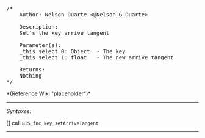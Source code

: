 <pre>/*
	Author: Nelson Duarte <@Nelson_G_Duarte>

	Description:
	Set's the key arrive tangent

	Parameter(s):
	_this select 0: Object 	- The key
	_this select 1: float	- The new arrive tangent

	Returns:
	Nothing
*/</pre>*(Reference Wiki "placeholder")*<!-- Remove this after fill-in -->


---
*Syntaxes:*

[] call `BIS_fnc_key_setArriveTangent`

---
